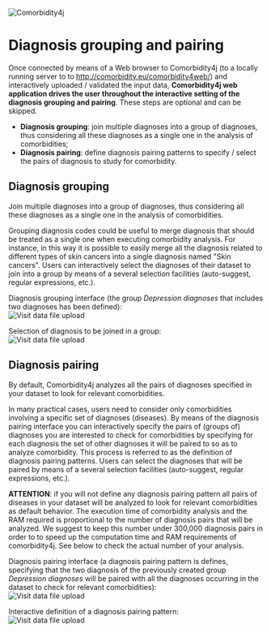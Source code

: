 ![Comorbidity4j](/img/logo.png)
<h1>Diagnosis grouping and pairing</h1>
  
Once connected by means of a Web browser to Comorbidity4j (to a locally running server to to <a href="http://comorbidity.eu/comorbidity4web/" target="_blank">http://comorbidity.eu/comorbidity4web/</a>) and interactively uploaded / validated the input data, **Comorbidity4j web application drives the user throughout the interactive setting of the diagnosis grouping and pairing**. These steps are optional and can be skipped.   
  
+ **Diagnosis grouping**: join multiple diagnoses into a group of diagnoses, thus considering all these diagnoses as a single one in the analysis of comorbidities;  
+ **Diagnosis pairing**: define diagnosis pairing patterns to specify / select the pairs of diagnosis to study for comorbidity.  
  
  
  
  
## Diagnosis grouping  
  
Join multiple diagnoses into a group of diagnoses, thus considering all these diagnoses as a single one in the analysis of comorbidities.  
  
Grouping diagnosis codes could be useful to merge diagnosis that should be treated as a single one when executing comorbidity analysis. For instance, in this way it is possible to easily merge all the diagnosis related to different types of skin cancers into a single diagnosis named "Skin cancers". Users can interactively select the diagnoses of their dataset to join into a group by means of a several selection facilities (auto-suggest, regular expressions, etc.).  
  
Diagnosis grouping interface (the group *Depression diagnoses* that includes two diagnoses has been defined):  
![Visit data file upload](/img/input_c4web_grouping.png)  
  
Selection of diagnosis to be joined in a group:  
![Visit data file upload](/img/input_c4web_group_selection.png)  
  
  
## Diagnosis pairing  
   
By default, Comorbidity4j analyzes all the pairs of diagnoses specified in your dataset to look for relevant comorbidities.  
  
In many practical cases, users need to consider only comorbidities involving a specific set of diagnoses (diseases).
By means of the diagnosis pairing interface you can interactively specify the pairs of (groups of) diagnoses you are interested to check for comorbidities by specifying for each diagnosis the set of other diagnoses it will be paired to so as to analyze comorbidity. This process is referred to as the definition of diagnosis pairing patterns. Users can select the diagnoses that will be paired by means of a several selection facilities (auto-suggest, regular expressions, etc.).  
  
**ATTENTION**: if you will not define any diagnosis pairing pattern all pairs of diseases in your dataset will be analyzed to look for relevant comorbidities as default behavior. The execution time of comorbidity analysis and the RAM required is proportional to the number of diagnosis pairs that will be analyzed. We suggest to keep this number under 300,000 diagnosis pairs in order to to speed up the computation time and RAM requirements of comorbidity4j. See below to check the actual number of your analysis.  
  
Diagnosis pairing interface (a diagnosis pairing pattern is defines, specifying that the two diagnosis of the previously created group *Depression diagnoses* will be paired with all the diagnoses occurring in the dataset to check for relevant comorbidities):    
![Visit data file upload](/img/input_c4web_pairing.png)  
  
Interactive definition of a diagnosis pairing pattern:  
![Visit data file upload](/img/input_c4web_pair_definition.png)    
  
  
  
  
  
  
  
